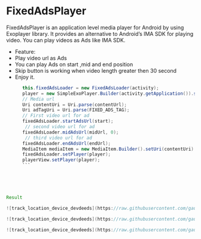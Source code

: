 # FixedAdsPlayer
FixedAdsPlayer is an application level media player for Android by using Exoplayer library. 
It provides an
alternative to Android’s IMA SDK for playing video.
You can play videos as Ads like IMA SDK.

<ul>
<li>Feature:</li>
<li>Play video url as Ads</li>
<li>You can play Ads on start ,mid and end position</li>
<li>Skip button is working when video length greater then 30 second</li>
<li>Enjoy it.</li>
       </ul> 
  
  ```java
        this.fixedAdsLoader = new FixedAdsLoader(activity);
        player = new SimpleExoPlayer.Builder(activity.getApplication()).setMediaSourceFactory(mediaSourceFactory).build();
        // Media url
        Uri contentUri = Uri.parse(contentUrl);
        Uri adTagUri = Uri.parse(FIXED_ADS_TAG);
        // First video url for ad
        fixedAdsLoader.startAdsUrl(start);
         // second video url for ad
        fixedAdsLoader.midAdsUrl(midUrl, 0);
         // third video url for ad
        fixedAdsLoader.endAdsUrl(endUrl);
        MediaItem mediaItem = new MediaItem.Builder().setUri(contentUri).setAdTagUri(adTagUri).build();
        fixedAdsLoader.setPlayer(player);
        playerView.setPlayer(player);
        ```


        


Result

![track_location_device_devdeeds](https://raw.githubusercontent.com/gautamlook/LocationTracker/main/device-2021-09-19-121719.png)

![track_location_device_devdeeds](https://raw.githubusercontent.com/gautamlook/LocationTracker/main/device-2021-09-19-121742.png)

![track_location_device_devdeeds](https://raw.githubusercontent.com/gautamlook/LocationTracker/main/device-2021-09-19-124427.png)
